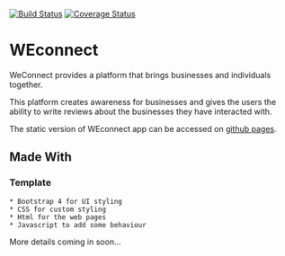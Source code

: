 [![Build Status](https://travis-ci.org/d-beloved/WEconnect.svg?branch=development)](https://travis-ci.org/d-beloved/WEconnect)
[![Coverage Status](https://coveralls.io/repos/github/d-beloved/WEconnect/badge.svg?branch=development)](https://coveralls.io/github/d-beloved/WEconnect?branch=development)

# WEconnect
WeConnect provides a platform that brings businesses and individuals together.

This platform creates awareness for businesses and gives the users the ability to write reviews about the
businesses they have interacted with.

The static version of WEconnect app can be accessed on [github pages](https://d-beloved.github.io/WEconnect/template).

## Made With
  ### Template
    * Bootstrap 4 for UI styling
    * CSS for custom styling
    * Html for the web pages
    * Javascript to add some behaviour

More details coming in soon...